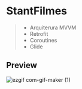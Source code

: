 # StantFilmes

>- Arquiterura MVVM
>- Retrofit
>- Coroutines
>- Glide



## Preview

![ezgif com-gif-maker (1)](https://user-images.githubusercontent.com/94938103/168444245-671a3132-e1b3-418b-8113-b29dc01a681d.gif)
